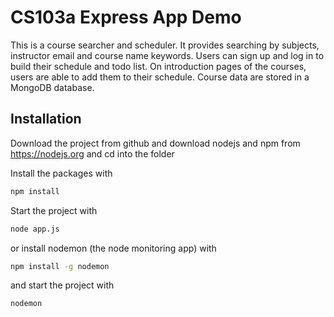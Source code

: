 # CS103a Express App Demo

This is a course searcher and scheduler. It provides searching by subjects, instructor email and course name keywords. Users can sign up and log in to build their schedule and todo list. On introduction pages of the courses, users are able to add them to their schedule. Course data are stored in a MongoDB database.

## Installation
Download the project from github and download nodejs and npm from https://nodejs.org
and cd into the folder

Install the packages with
``` bash
npm install
```
Start the project with
``` bash
node app.js
```
or install nodemon (the node monitoring app) with
``` bash
npm install -g nodemon
```
and start the project with
``` bash
nodemon
```

